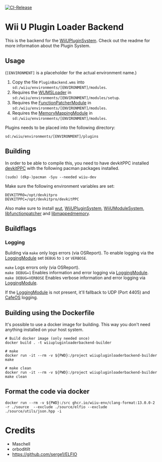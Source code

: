 ﻿[![CI-Release](https://github.com/wiiu-env/WiiUPluginLoaderBackend/actions/workflows/ci.yml/badge.svg)](https://github.com/wiiu-env/WiiUPluginLoaderBackend/actions/workflows/ci.yml)

# Wii U Plugin Loader Backend
This is the backend for the [WiiUPluginSystem](https://github.com/wiiu-env/WiiUPluginSystem). Check out the readme for more information about the Plugin System.

## Usage
(`[ENVIRONMENT]` is a placeholder for the actual environment name.)

1. Copy the file `PluginBackend.wms` into `sd:/wiiu/environments/[ENVIRONMENT]/modules`.  
2. Requires the [WUMSLoader](https://github.com/wiiu-env/WUMSLoader) in `sd:/wiiu/environments/[ENVIRONMENT]/modules/setup`.
3. Requires the [FunctionPatcherModule](https://github.com/wiiu-env/FunctionPatcherModule) in `sd:/wiiu/environments/[ENVIRONMENT]/modules`.
4. Requires the [MemoryMappingModule](https://github.com/wiiu-env/MemoryMappingModule) in `sd:/wiiu/environments/[ENVIRONMENT]/modules`.

Plugins needs to be placed into the following directory:

```
sd:/wiiu/environments/[ENVIRONMENT]/plugins
```

## Building
In order to be able to compile this, you need to have devkitPPC installed
[devkitPPC](https://devkitpro.org/wiki/Getting_Started) with the following
pacman packages installed.

```
(sudo) (dkp-)pacman -Syu --needed wiiu-dev
```

Make sure the following environment variables are set:
```
DEVKITPRO=/opt/devkitpro
DEVKITPPC=/opt/devkitpro/devkitPPC
```

Also make sure to install [wut](https://github.com/decaf-emu/wut), [WiiUPluginSystem](https://github.com/wiiu-env/WiiUPluginSystem), [WiiUModuleSystem](https://github.com/wiiu-env/WiiUModuleSystem), [libfunctionpatcher](https://github.com/wiiu-env/libfunctionpatcher) and [libmappedmemory](https://github.com/wiiu-env/libmappedmemory).

## Buildflags

### Logging
Building via `make` only logs errors (via OSReport). To enable logging via the [LoggingModule](https://github.com/wiiu-env/LoggingModule) set `DEBUG` to `1` or `VERBOSE`.

`make` Logs errors only (via OSReport).  
`make DEBUG=1` Enables information and error logging via [LoggingModule](https://github.com/wiiu-env/LoggingModule).  
`make DEBUG=VERBOSE` Enables verbose information and error logging via [LoggingModule](https://github.com/wiiu-env/LoggingModule).  

If the [LoggingModule](https://github.com/wiiu-env/LoggingModule) is not present, it'll fallback to UDP (Port 4405) and [CafeOS](https://github.com/wiiu-env/USBSerialLoggingModule) logging.

## Building using the Dockerfile

It's possible to use a docker image for building. This way you don't need anything installed on your host system.

```
# Build docker image (only needed once)
docker build . -t wiiupluginloaderbackend-builder

# make 
docker run -it --rm -v ${PWD}:/project wiiupluginloaderbackend-builder make

# make clean
docker run -it --rm -v ${PWD}:/project wiiupluginloaderbackend-builder make clean
```

## Format the code via docker

`docker run --rm -v ${PWD}:/src ghcr.io/wiiu-env/clang-format:13.0.0-2 -r ./source  --exclude ./source/elfio --exclude ./source/utils/json.hpp -i`

# Credits
- Maschell
- orboditilt
- https://github.com/serge1/ELFIO